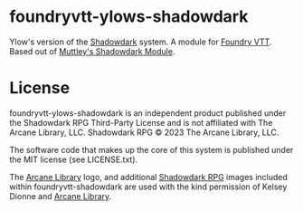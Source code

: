 # foundryvtt-ylows-shadowdark
Ylow's version of the [Shadowdark](https://www.thearcanelibrary.com/pages/shadowdark) system. A module for [Foundry VTT](https://foundryvtt.com/).
Based out of [Muttley's Shadowdark Module](https://github.com/Muttley/foundryvtt-shadowdark).

# License
foundryvtt-ylows-shadowdark is an independent product published under the Shadowdark RPG Third-Party License and is not affiliated with The Arcane Library, LLC. Shadowdark RPG © 2023 The Arcane Library, LLC.

The software code that makes up the core of this system is published under the MIT license (see LICENSE.txt).

The [Arcane Library](https://www.thearcanelibrary.com/) logo, and additional [Shadowdark RPG](https://www.thearcanelibrary.com/) images included within foundryvtt-shadowdark are used with the kind permission of Kelsey Dionne and [Arcane Library](https://www.thearcanelibrary.com/).
